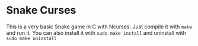 # Snake Curses

This is a very basic Snake game in C with Ncurses. Just compile it with `make` and run it.
You can also install it with `sudo make install` and uninstall with `sudo make uninstall`
